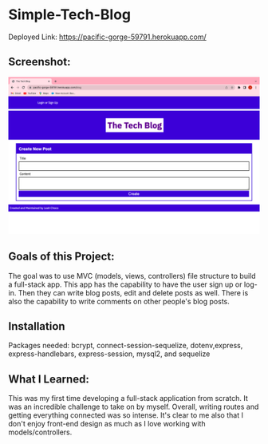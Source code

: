 # Simple-Tech-Blog

Deployed Link: https://pacific-gorge-59791.herokuapp.com/

## Screenshot:

![screenshot](./public/images/Screen%20Shot%202022-11-28%20at%2010.11.27%20AM.png)

## Goals of this Project:

The goal was to use MVC (models, views, controllers) file structure to build a full-stack app. This app has the capability to have the user sign up or log-in. Then they can write blog posts, edit and delete posts as well. There is also the capability to write comments on other people's blog posts.

## Installation

Packages needed: bcrypt, connect-session-sequelize, dotenv,express, express-handlebars, express-session, mysql2, and sequelize

## What I Learned:

This was my first time developing a full-stack application from scratch. It was an incredible challenge to take on by myself. Overall, writing routes and getting everything connected was so intense. It's clear to me also that I don't enjoy front-end design as much as I love working with models/controllers.
